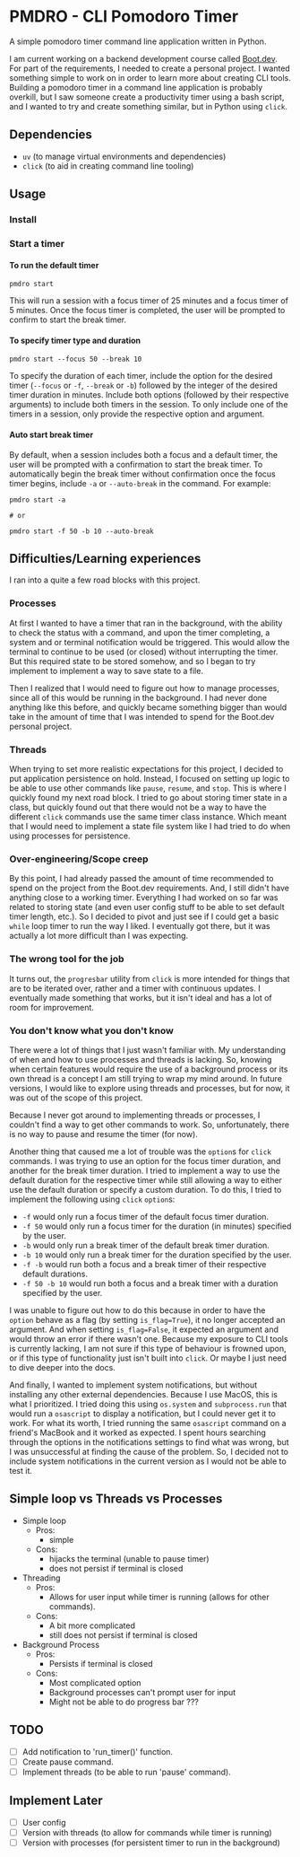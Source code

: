 # PMDRO - CLI Pomodoro Timer

A simple pomodoro timer command line application written in Python.

I am current working on a backend development course called [Boot.dev](https://boot.dev). For part of the requirements, I needed to create a personal project. I wanted something simple to work on in order to learn more about creating CLI tools. Building a pomodoro timer in a command line application is probably overkill, but I saw someone create a productivity timer using a bash script, and I wanted to try and create something similar, but in Python using `click`.

## Dependencies

- `uv` (to manage virtual environments and dependencies)
- `click` (to aid in creating command line tooling)

## Usage

### Install

### Start a timer

#### To run the default timer

```
pmdro start
```

This will run a session with a focus timer of 25 minutes and a focus timer of 5 minutes. Once the focus timer is completed, the user will be prompted to confirm to start the break timer.

#### To specify timer type and duration

```
pmdro start --focus 50 --break 10
```

To specify the duration of each timer, include the option for the desired timer (`--focus` or `-f`, `--break` or `-b`) followed by the integer of the desired timer duration in minutes. Include both options (followed by their respective arguments) to include both timers in the session. To only include one of the timers in a session, only provide the respective option and argument.

#### Auto start break timer

By default, when a session includes both a focus and a default timer, the user will be prompted with a confirmation to start the break timer. To automatically begin the break timer without confirmation once the focus timer begins, include `-a` or `--auto-break` in the command. For example:

```
pmdro start -a

# or

pmdro start -f 50 -b 10 --auto-break
```

## Difficulties/Learning experiences

I ran into a quite a few road blocks with this project.

### Processes

At first I wanted to have a timer that ran in the background, with the ability to check the status with a command, and upon the timer completing, a system and or terminal notification would be triggered. This would allow the terminal to continue to be used (or closed) without interrupting the timer. But this required state to be stored somehow, and so I began to try implement to implement a way to save state to a file.

Then I realized that I would need to figure out how to manage processes, since all of this would be running in the background. I had never done anything like this before, and quickly became something bigger than would take in the amount of time that I was intended to spend for the Boot.dev personal project.

### Threads

When trying to set more realistic expectations for this project, I decided to put application persistence on hold. Instead, I focused on setting up logic to be able to use other commands like `pause`, `resume`, and `stop`. This is where I quickly found my next road block. I tried to go about storing timer state in a class, but quickly found out that there would not be a way to have the different `click` commands use the same timer class instance. Which meant that I would need to implement a state file system like I had tried to do when using processes for persistence.

### Over-engineering/Scope creep

By this point, I had already passed the amount of time recommended to spend on the project from the Boot.dev requirements. And, I still didn't have anything close to a working timer. Everything I had worked on so far was related to storing state (and even user config stuff to be able to set default timer length, etc.). So I decided to pivot and just see if I could get a basic `while` loop timer to run the way I liked. I eventually got there, but it was actually a lot more difficult than I was expecting.

### The wrong tool for the job

It turns out, the `progresbar` utility from `click` is more intended for things that are to be iterated over, rather and a timer with continuous updates. I eventually made something that works, but it isn't ideal and has a lot of room for improvement.

### You don't know what you don't know

There were a lot of things that I just wasn't familiar with. My understanding of when and how to use processes and threads is lacking. So, knowing when certain features would require the use of a background process or its own thread is a concept I am still trying to wrap my mind around. In future versions, I would like to explore using threads and processes, but for now, it was out of the scope of this project.

Because I never got around to implementing threads or processes, I couldn't find a way to get other commands to work. So, unfortunately, there is no way to pause and resume the timer (for now).

Another thing that caused me a lot of trouble was the `option`s for `click` commands. I was trying to use an option for the focus timer duration, and another for the break timer duration. I tried to implement a way to use the default duration for the respective timer while still allowing a way to either use the default duration or specify a custom duration. To do this, I tried to implement the following using `click` `option`s:

- `-f` would only run a focus timer of the default focus timer duration.
- `-f 50` would only run a focus timer for the duration (in minutes) specified by the user.
- `-b` would only run a break timer of the default break timer duration.
- `-b 10` would only run a break timer for the duration specified by the user.
- `-f -b` would run both a focus and a break timer of their respective default durations.
- `-f 50 -b 10` would run both a focus and a break timer with a duration specified by the user.

I was unable to figure out how to do this because in order to have the `option` behave as a flag (by setting `is_flag=True`), it no longer accepted an argument. And when setting `is_flag=False`, it expected an argument and would throw an error if there wasn't one. Because my exposure to CLI tools is currently lacking, I am not sure if this type of behaviour is frowned upon, or if this type of functionality just isn't built into `click`. Or maybe I just need to dive deeper into the docs.

And finally, I wanted to implement system notifications, but without installing any other external dependencies. Because I use MacOS, this is what I prioritized. I tried doing this using `os.system` and `subprocess.run` that would run a `osascript` to display a notification, but I could never get it to work. For what its worth, I tried running the same `osascript` command on a friend's MacBook and it worked as expected. I spent hours searching through the options in the notifications settings to find what was wrong, but I was unsuccessful at finding the cause of the problem. So, I decided not to include system notifications in the current version as I would not be able to test it.

## Simple loop vs Threads vs Processes

- Simple loop
  - Pros:
    - simple
  - Cons:
    - hijacks the terminal (unable to pause timer)
    - does not persist if terminal is closed
- Threading
  - Pros:
    - Allows for user input while timer is running (allows for other commands).
  - Cons:
    - A bit more complicated
    - still does not persist if terminal is closed
- Background Process
  - Pros:
    - Persists if terminal is closed
  - Cons:
    - Most complicated option
    - Background processes can't prompt user for input
    - Might not be able to do progress bar ???

## TODO

- [ ] Add notification to 'run_timer()' function.
- [ ] Create pause command.
- [ ] Implement threads (to be able to run 'pause' command).

## Implement Later

- [ ] User config
- [ ] Version with threads (to allow for commands while timer is running)
- [ ] Version with processes (for persistent timer to run in the background)
